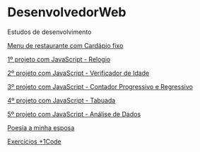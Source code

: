 # DesenvolvedorWeb
 Estudos de desenvolvimento

 <a href = "https://geovanefi.github.io/DesenvolvedorWeb/Menu/index"> Menu de restaurante com Cardápio fixo</a>

 <a href = "https://geovanefi.github.io/DesenvolvedorWeb/ProjectJavaScript1/ProjetoJS01.html"> 1º projeto com JavaScript - Relogio</a>

 <a href = "https://geovanefi.github.io/DesenvolvedorWeb/ProjectJavaScript2/ProjetoJS02.html"> 2º projeto com JavaScript - Verificador de Idade </a>

 <a href = "https://geovanefi.github.io/DesenvolvedorWeb/ProjectJavaScript3/ProjetoJS03.html"> 3º projeto com JavaScript - Contador Progressivo e Regressivo</a>

 <a href = "https://geovanefi.github.io/DesenvolvedorWeb/ProjectJavaScript4/ProjetoJS04.html"> 4º projeto com JavaScript - Tabuada</a>

 <a href = "https://geovanefi.github.io/DesenvolvedorWeb/ProjectJavaScript5/ProjetoJS05.html"> 5º projeto com JavaScript - Análise de Dados</a>
 
 <a href = "https://geovanefi.github.io/DesenvolvedorWeb/Girassol/Girassol.html"> Poesia a minha esposa </a>
 
 <a href = "https://geovanefi.github.io/DesenvolvedorWeb/projectJavaScript7/Exercicio1code.html"> Exercicios +1Code </a>
